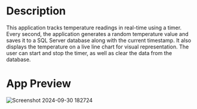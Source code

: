 # Description

This application tracks temperature readings in real-time using a timer. Every second, the application generates a random temperature value and saves it to a SQL Server database along with the current timestamp. It also displays the temperature on a live line chart for visual representation. The user can start and stop the timer, as well as clear the data from the database.

# App Preview

![Screenshot 2024-09-30 182724](https://github.com/user-attachments/assets/bf5fce89-4ebc-459b-bd99-9d8e0b1f977a)
